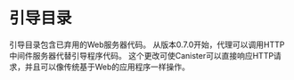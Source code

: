 # 引导目录

引导目录包含已弃用的Web服务器代码。 从版本0.7.0开始，代理可以调用HTTP中间件服务器代替引导程序代码。 这个更改可使Canister可以直接响应HTTP请求，并且可以像传统基于Web的应用程序一样操作。

